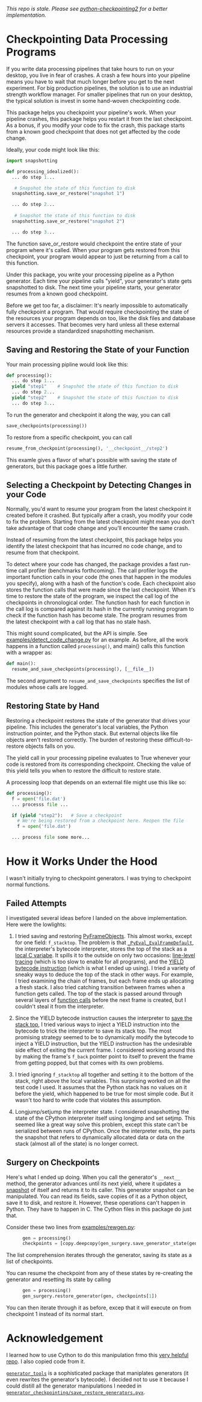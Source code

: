 *This repo is stale. Please see [python-checkpointing2](https://github.com/traff/python-checkpointing2) for a better implementation.*

# Checkpointing Data Processing Programs

If you write data processing pipelines that take hours to run on your desktop,
you live in fear of crashes. A crash a few hours into your pipeline means you
have to wait that much longer before you get to the next experiment. For big
production pipelines, the solution is to use an industrial strength workflow
manager. For smaller pipelines that run on your desktop, the typical solution
is invest in some hand-woven checkpointing code.

This package helps you checkpoint your pipeline's work. When your pipeline
crashes, this package helps you restart it from the last checkpoint.  As a
bonus, if you modify your code to fix the crash, this package starts from a
known good checkpoint that does not get affected by the code change.

Ideally, your code might look like this:
```python
import snapshotting

def processing_idealized():
  ... do step 1...  

   # Snapshot the state of this function to disk
  snapshotting.save_or_restore("snapshot 1")  

  ... do step 2...
  
   # Snapshot the state of this function to disk
  snapshotting.save_or_restore("snapshot 2")  

  ... do step 3...
```

The function save_or_restore would checkpoint the entire state of your program
where it's called. When your program gets restored from this checkpoint, your
program would appear to just be returning from a call to this function.

Under this package, you write your processing pipeline as a Python
generator.  Each time your pipeline calls "yield", your generator's state gets
snapshotted to disk. The next time your pipeline starts, your generator resumes
from a known good checkpoint.

Before we get too far, a disclaimer: It's nearly impossible to automatically
fully checkpoint a program.  That would require checkpointing the state of the
resources your program depends on too, like the disk files and database servers
it accesses. That becomes very hard unless all these external resources provide
a standardized snapshotting mechanism.


## Saving and Restoring the State of your Function

Your main processing pipline would look like this:
```python
def processing():
  ... do step 1...
  yield "step1"    # Snapshot the state of this function to disk
  ... do step 2...
  yield "step2"    # Snapshot the state of this function to disk
  ... do step 3...
```

To run the generator and checkpoint it along the way, you can call
```python
save_checkpoints(processing())
```

To restore from a specific checkpoint, you can call
```python
resume_from_checkpoint(processing(), '__checkpoint__/step2')
```

This examle gives a flavor of what's possible with saving the state of
generators, but this package goes a little further.


## Selecting a Checkpoint by Detecting Changes in your Code

Normally, you'd want to resume your program from the latest checkpoint it
created before it crashed.  But typically after a crash, you modify your code
to fix the problem. Starting from the latest checkpoint might mean you don't
take advantage of that code change and you'll encounter the same crash.

Instead of resuming from the latest checkpoint, this package helps you identify
the latest checkpoint that has incurred no code change, and to resume from that
checkpoint.

To detect where your code has changed, the package provides a fast run-time
call profiler (benchmarks forthcoming). The call profiler logs the important
function calls in your code (the ones that happen in the modules you specify),
along with a hash of the function's code.  Each checkpoint also stores the
function calls that were made since the last checkpoint.  When it's time to
restore the state of the program, we inspect the call log of the checkpoints in
chronological order. The function hash for each function in the call log is
compared against its hash in the currently running program to check if the
function hash has become stale. The program resumes from the latest checkpoint
with a call log that has no stale hash.

This might sound complicated, but the API is simple. See
[examples/detect_code_change.py](examples/detect_code_change.py) for an
example. As before, all the work happens in a function called `processing()`,
and main() calls this function with a wrapper as:
```python
def main():
  resume_and_save_checkpoints(processing(), [__file__])
```

The second argument to `resume_and_save_checkpoints` specifies the list of
modules whose calls are logged.


## Restoring State by Hand

Restoring a checkpoint restores the state of the generator that drives your
pipeline.  This includes the generator's local variables, the Python
instruction pointer, and the Python stack.  But external objects like file
objects aren't restored correctly. The burden of restoring these
difficult-to-restore objects falls on you.

The yield call in your processing pipeline evaluates to True whenever your code
is restored from its corresponding checkpoint. Checking the value of this yield
tells you when to restore the difficult to restore state.

A processing loop that depends on an external file might use this like so:
```python
def processing():
  f = open('file.dat')
  ... processs file ...

  if (yield "step2"):   # Save a checkpoint
    # We're being restored from a checkpoint here. Reopen the file
    f = open('file.dat')

  ... process file some more...
```


# How it Works Under the Hood

I wasn't initially trying to checkpoint generators. I was trying to checkpoint
normal functions.

## Failed Attempts

I investigated several ideas before I landed on the above implementation. Here
were the lowlights:

1) I tried saving and restoring
[PyFrameObjects](https://github.com/python/cpython/blob/703647732359200c54f1d2e695cc3a06b9a96c9a/Include/cpython/frameobject.h#L17).
This almost works, except for one field: `f_stacktop`. The problem is that
[`_PyEval_EvalFrameDefault`](https://github.com/python/cpython/blob/6d86a2331e6b64a2ae80c1a21f81baa5a71ac594/Python/ceval.c#L880),
the interpreter's bytecode interpreter, stores the top of the stack as a [local
C
variabe](https://github.com/python/cpython/blob/6d86a2331e6b64a2ae80c1a21f81baa5a71ac594/Python/ceval.c#L887).
It spills it to the outside on only two occasions: [line-level
tracing](https://github.com/python/cpython/blob/6d86a2331e6b64a2ae80c1a21f81baa5a71ac594/Python/ceval.c#L1382)
(which is too slow to enable for all programs), and the [YIELD bytecode
instruction](https://github.com/python/cpython/blob/6d86a2331e6b64a2ae80c1a21f81baa5a71ac594/Python/ceval.c#L2204)
(which is what I ended up using). I tried a variety of sneaky ways to deduce
the top of the stack in other ways. For example, I tried examining the chain of
frames, but each frame ends up allocating a fresh stack. I also tried catching
transition between frames when a function gets called. The top of the stack is
passed around through several layers of [function
calls](https://github.com/python/cpython/blob/6d86a2331e6b64a2ae80c1a21f81baa5a71ac594/Python/ceval.c#L3480)
before the next frame is created, but I couldn't steal it from the interpreter.

2) Since the YIELD bytecode instruction causes the interpreter to [save the
stack
top](https://github.com/python/cpython/blob/6d86a2331e6b64a2ae80c1a21f81baa5a71ac594/Python/ceval.c#L2204),
I tried various ways to inject a YIELD instruction into the bytecode to trick
the interpreter to save its stack top. The most promising strategy seemed to be
to dynamically modify the bytecode to inject a YIELD instruction, but the YIELD
instruction has the undesirable side effect of exiting the current frame. I
considered working around this by making the frame's `f_back` pointer point to
itself to prevent the frame from getting popped, but that comes with its own
problems.

3) I tried ignoring `f_stacktop` all together and setting it to the bottom of
the stack, right above the local variables. This surprising worked on all the test
code I used. It assumes that the Python stack has no values on it before the
yield, which happened to be true for most simple code. But it wasn't too hard
to write code that violates this assumption.

4) Longjump/setjump the interpreter state. I considered snapshotting the state
of the CPython interpreter itself using longjmp and set setjmp. This seemed
like a great way solve this problem, except this state can't be serialized
between runs of CPython. Once the interpreter exits, the parts the snapshot
that refers to dynamically allocated data or data on the stack (almost all of
the state) is no longer correct.


## Surgery on Checkpoints

Here's what I ended up doing. When you call the generator's `__next__` method,
the generator advances until its next yield, where it updates a
[snapshot](https://github.com/python/cpython/blob/ae00a5a88534fd45939f86c12e038da9fa6f9ed6/Include/genobject.h#L31)
of itself and returns it to its caller.  This generator snapshot can be
manipulated. You can read its fields, save copies of it as a Python object,
save it to disk, and restore it. However, these operations can't happen in
Python. They have to happen in C. The Cython files in this package do just
that.

Consider these two lines from [examples/rewgen.py](examples/rewgen.py):
```python
      gen = processing()
      checkpoints = [copy.deepcopy(gen_surgery.save_generator_state(gen)) for _ in gen]
```
The list comprehension iterates through the generator, saving its state as a list of
checkpoints.

You can resume the checkpoint from any of these states by re-creating the generator
and resetting its state by calling
```python
      gen = processing()
      gen_surgery.restore_generator(gen, checkpoints[1])
```
You can then iterate through it as before, excep that it will execute on from checkpoint 1 instead of its normal start.


# Acknowledgement

I learned how to use Cython to do this manipulation frmo this
[very helpful repo](https://github.com/Elizaveta239/frame-eval). I also copied
code from it.

[`generator_tools`](https://pypi.org/project/generator_tools/) is a
sophisticated package that maniplates generators (it even rewrites the
generator's bytecode).  I decided not to use it because I could distill all the
generator manipulations I needed in
[`generator_checkpointing/save_restore_generators.pyx`](generator_checkpointing/save_restore_generators.pyx).
